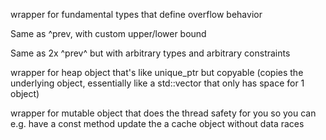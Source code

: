 wrapper for fundamental types that define overflow behavior

Same as ^prev, with custom upper/lower bound

Same as 2x ^prev^ but with arbitrary types and arbitrary constraints

wrapper for heap object that's like unique_ptr but copyable (copies the underlying object, essentially like a std::vector that only has space for 1 object)

wrapper for mutable object that does the thread safety for you so you can e.g. have a const method update the a cache object without data races


